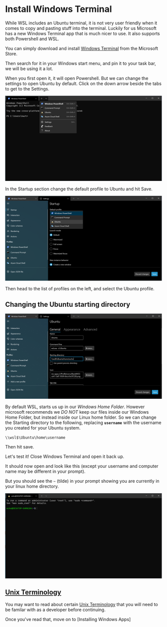 # Install Windows Terminal

While WSL includes an Ubuntu terminal, it is not very user friendly when it comes to copy and pasting stuff into the terminal.  Luckily for us Microsoft has a new Windows Terminal app that is much nicer to use. It also supports both Powershell and WSL.

You can simply download and install [Windows Terminal] from the Microsoft Store.

Then search for it in your Windows start menu, and pin it to your task bar, we
will be using it a lot.

When you first open it, it will open Powershell. But we can change the settings
to open Ubuntu by default. Click on the down arrow beside the tabs to get to the
Settings.

![Windows-Terminal-Settings-Menu](images/Windows-Terminal-Settings-Menu.png)

In the Startup section change the default profile to Ubuntu and hit Save.

![Windows-Terminal-Default-Profile](images/Windows-Terminal-Default-Profile.png)

Then head to the list of profiles on the left, and select the Ubuntu profile.

## Changing the Ubuntu starting directory

![Windows-Terminal-Ubuntu-Starting-Directory](images/Windows-Terminal-Ubuntu-Starting-Directory.png)

By default WSL, starts us up in our *Windows Home Folder*. However microsoft recommends we *DO NOT* keep our files inside our Windows Home Folder, but instead
inside our Linux home folder.  So we can change the Starting directory to the following, replacing **`username`** with the username you created for your Ubuntu system.

```text
\\wsl$\Ubuntu\home\username
```

Then hit save.

Let's test it! Close Windows Terminal and open it back up.

It should now open and look like this (except your username and computer name may be different in your prompt).

But you should see the `~` (tilde) in your prompt showing you are currently in your linux home directory.

![Ubuntu-Windows-Terminal](images/Ubuntu-Windows-Terminal.png)

## [Unix Terminology]

You may want to read about certain [Unix Terminology] that you will need to be familar with as a developer before continuing.

Once you've read that, move on to [Installing Windows Apps]

[Installing Ansible]:ansible-setup.md
[Unix Terminology]:../resources/unix-terminology.md
[Windows Terminal]:https://www.microsoft.com/en-us/p/windows-terminal/9n0dx20hk701
[Installing Windows GUI Apps]:windows-app-setup.md
